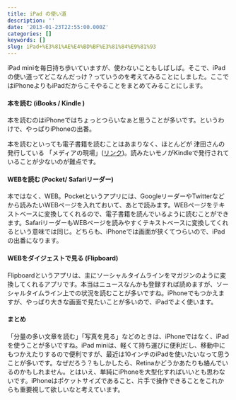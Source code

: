 ```yaml
---
title: iPad の使い道
description: ''
date: '2013-01-23T22:55:00.000Z'
categories: []
keywords: []
slug: iPad+%E3%81%AE%E4%BD%BF%E3%81%84%E9%81%93
---
```

iPad miniを毎日持ち歩いていますが、使わないこともしばしば。そこで、iPadの使い道ってどこなんだっけ？っていうのを考えてみることにしました。ここではiPhoneよりもiPadだからこそやることをまとめてみることにします。

#### 本を読む (iBooks / Kindle )

本を読むのはiPhoneではちょっとつらいなぁと思うことが多いです。というわけで、やっぱりiPhoneの出番。  
  
本を読むといっても電子書籍を読むことはあまりなく、ほとんどが 津田さんの発行している 「メディアの現場」([リンク](http://yakan-hiko.com/tsuda.html))。読みたいモノがKindleで発行されていることが少ないのが難点です。

#### WEBを読む (Pocket/ Safariリーダー)

本ではなく、WEB。Pocketというアプリには、GoogleリーダーやTwitterなどから読みたいWEBページを入れておいて、あとで読みます。WEBページをテキストベースに変換してくれるので、電子書籍を読んでいるように読むことができます。SafariリーダーもWEBページを読みやすくテキストベースに変換してくれるという意味では同じ。どちらも、iPhoneでは画面が狭くてつらいので、iPadの出番になります。

#### WEBをダイジェストで見る (Flipboard)

Flipboardというアプリは、主にソーシャルタイムラインをマガジンのように変換してくれるアプリです。本当はニュースなんかも登録すれば読めますが、ソーシャルタイムライン上での状況を読むことが多いですね。iPhoneでもつかえますが、やっぱり大きな画面で見たいことが多いので、iPadでよく使います。

#### まとめ

「分量の多い文章を読む」「写真を見る」などのときは、iPhoneではなく、iPadを使うことが多いですね。iPad miniは、軽くて持ち運びに便利だし、移動中にもつかえたりするので便利ですが、最近は10インチのiPadを使いたいなって思うことが多いです。なぜだろう？もしかしたら、Retinaかどうかあたりも絡んでいるのかもしれません。とはいえ、単純にiPhoneを大型化すればいいとも思わないです。iPhoneはポケットサイズであること、片手で操作できることをこれからも重要視して欲しいなと考えています。